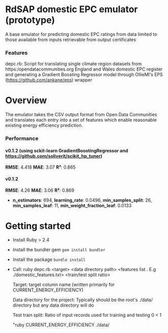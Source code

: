 # RdSAP domestic EPC emulator (prototype)
A base emulator for predicting domestic EPC ratings from data limited to those available from inputs retrievable from output certificates

### Features
depc.rb: Script for translating single climate region datasets from https:/opendatacommunities.org England and Wales domestic EPC register and generating a Gradient Boosting Regressor model through OllieMl's EPS (https://github.com/ankane/eps) wrapper

# Overview
The emulator takes the CSV output format from Open Data Communities and translates each entry into a set of features which enable reasonable existing energy efficiency prediction.

### Performance

#### v0.1.2 (using sckit-learn GradientBoostingRegressor and https://github.com/soliverit/scikit_hp_tuner)

  **RMSE**: 4.418 **MAE**:  3.07  **R²**:   0.865
 #### v0.1.2

  **RMSE**: 4.26 **MAE**:  3.06  **R²**:   0.869
  - **n_estimators**: 694, **learning_rate**: 0.0496, **min_samples_split**: 26, **min_samples_leaf**: 11, **min_weight_fraction_leaf**: 0.0133

# Getting started

- Install Ruby > 2.4
- Install the bundler gem `gem install bundler`
- Install the package `bundle install`

- Call: ruby depc.rb \<target\> \<data directory path\> \<features list . E.g ./domestic_features.txt\> \<train/test split ratio\>
  
    Target:                         target column name (written primarily for CURRENT_ENERGY_EFFICIENCY)
  
    Data directory for the project: Typically should be the root's ./data/ directory but any data directory will do
    
    Test train split:               Ratio of input records used for training and testing 0 < 1
  
    "ruby CURRENT_ENERGY_EFFICIENCY ./data/
